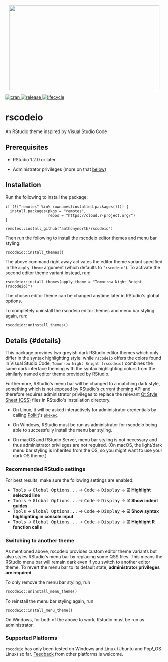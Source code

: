 <p align="center">

<img src="./inst/media/rscodeio.png" width="480" height="270"/>

</p>

<p align="center">

<a href="https://cran.r-project.org/package=rscodeio"> <img src="https://img.shields.io/cran/v/rscodeio?style=flat-square" alt="cran"/> </a>
<a href="https://github.com/anthonynorth/rscodeio/releases/latest">
<img src="https://img.shields.io/github/v/release/anthonynorth/rscodeio?sort=semver&amp;style=flat-square" alt="release"/> </a>
<a href="https://www.tidyverse.org/lifecycle/#experimental">
<img src="https://img.shields.io/badge/lifecycle-experimental-orange?style=flat-square" alt="lifecycle"/> </a>

</p>

# rscodeio

An RStudio theme inspired by Visual Studio Code

## Prerequisites

-   RStudio 1.2.0 or later

-   Administrator privileges (more on that [below](#details))

## Installation

Run the following to install the package:

``` {.r}
if (!("remotes" %in% rownames(installed.packages()))) {
  install.packages(pkgs = "remotes",
                   repos = "https://cloud.r-project.org/")
}

remotes::install_github("anthonynorth/rscodeio")
```

Then run the following to install the rscodeio editor themes and menu bar styling:

``` {.r}
rscodeio::install_themes()
```

The above command right away activates the editor theme variant specified in the `apply_theme` argument (which defaults to `"rscodeio"`). To activate the second
editor theme variant instead, run:

``` {.r}
rscodeio::install_themes(apply_theme = "Tomorrow Night Bright (rscodeio)")
```

The chosen editor theme can be changed anytime later in RStudio's global options.

To completely uninstall the rscodeio editor themes and menu bar styling again, run:

``` {.r}
rscodeio::uninstall_themes()
```

## Details {#details}

This package provides two greyish dark RStudio editor themes which only differ in the syntax highlighting style: while `rscodeio` offers the colors found in
Visual Studio Code, `Tomorrow Night Bright (rscodeio)` combines the same dark interface theming with the syntax highlighting colors from the similarly named
editor theme provided by RStudio.

Furthermore, RStudio's menu bar will be changed to a matching dark style, something which is not exposed by [RStudio's current theming
API](https://rstudio.github.io/rstudio-extensions/rstudio-theme-creation.html) and therefore requires administrator privileges to replace the relevant [Qt Style
Sheet (QSS)](https://doc.qt.io/Qt-5/stylesheet-syntax.html) files in RStudio's installation directory.

-   On Linux, it will be asked interactively for administrator credentials by calling [Polkit](https://en.wikipedia.org/wiki/Polkit)'s
    [`pkexec`](https://www.freedesktop.org/software/polkit/docs/latest/pkexec.1.html).

-   On Windows, RStudio must be run as administrator for rscodeio being able to successfully install the menu bar styling.

-   On macOS and RStudio Server, menu bar styling is not necessary and thus administrator privileges are not required. (On macOS, the light/dark menu bar
    styling is inherited from the OS, so you might want to use your dark OS theme.)

### Recommended RStudio settings

For best results, make sure the following settings are enabled:

-   <kbd>Tools</kbd> → <kbd>Global Options...</kbd> → <kbd>Code</kbd> → <kbd>Display</kbd> → **☑ Highlight selected line**
-   <kbd>Tools</kbd> → <kbd>Global Options...</kbd> → <kbd>Code</kbd> → <kbd>Display</kbd> → **☑ Show indent guides**
-   <kbd>Tools</kbd> → <kbd>Global Options...</kbd> → <kbd>Code</kbd> → <kbd>Display</kbd> → **☑ Show syntax highlighting in console input**
-   <kbd>Tools</kbd> → <kbd>Global Options...</kbd> → <kbd>Code</kbd> → <kbd>Display</kbd> → **☑ Highlight R function calls**

### Switching to another theme

As mentioned above, rscodeio provides custom editor theme variants but also styles RStudio's menu bar by replacing some QSS files. This means the RStudio menu
bar will remain dark even if you switch to another editor theme. To revert the menu bar to its default state, **administrator privileges are required**.

To only remove the menu bar styling, run

``` {.r}
rscodeio::uninstall_menu_theme()
```

To reinstall the menu bar styling again, run

``` {.r}
rscodeio::install_menu_theme()
```

On Windows, for both of the above to work, Rstudio must be run as administrator.

### Supported Platforms

`rscodeio` has only been tested on Windows and Linux (Ubuntu and Pop!\_OS Linux) so far. [Feedback](https://github.com/anthonynorth/rscodeio/issues) from other
platforms is welcome.
